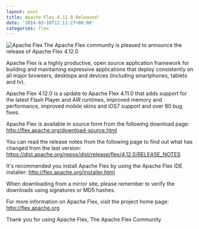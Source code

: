```yaml
---
layout: post
title: Apache Flex 4.12.0 Released!
date: '2014-03-10T12:11:27+00:00'
categories: flex
---
```

<a href="http://flex.apache.org/"><img src="https://blogs.apache.org/flex/mediaresource/7752016a-8d90-472a-a43e-dd52f766affa?t=true" alt="Apache Flex" align="left"></img></a>The Apache Flex community is pleased to announce the release of Apache Flex 4.12.0

Apache Flex is a highly productive, open source application framework for building and maintaining expressive applications that deploy consistently on all major browsers, desktops and devices (including smartphones, tablets and tv).

Apache Flex 4.12.0 is a update to Apache Flex 4.11.0 that adds support for the latest Flash Player and AIR runtimes, improved memory and performance, improved mobile skins and iOS7 support and over 80 bug fixes.

Apache Flex is available in source form from the following download page:
<a href="http://flex.apache.org/download-source.html">http://flex.apache.org/download-source.html</a>

You can read the release notes from the following page to find out what has changed from the last version:
<a href="https://dist.apache.org/repos/dist/release/flex/4.12.0/RELEASE_NOTES">https://dist.apache.org/repos/dist/release/flex/4.12.0/RELEASE_NOTES</a>

It's recommended you install Apache Flex by using the Apache Flex IDE installer:
<a href="http://flex.apache.org/installer.html">http://flex.apache.org/installer.html</a>

When downloading from a mirror site, please remember to verify the downloads using signatures or MD5 hashes.

For more information on Apache Flex, visit the project home page:
<a href="http://flex.apache.org">http://flex.apache.org</a>

Thank you for using Apache Flex,
The Apache Flex Community
